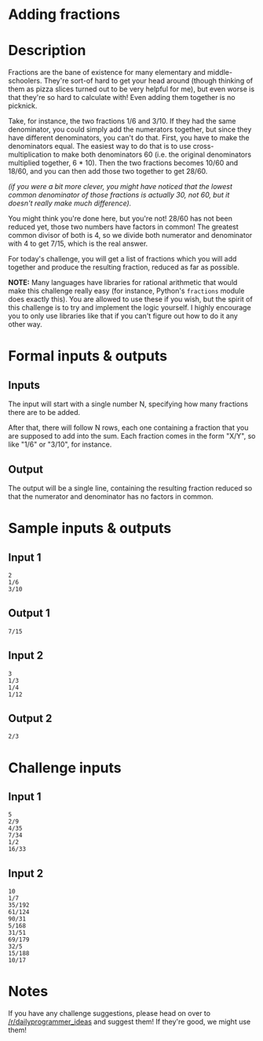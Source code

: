 # Adding fractions
<div class="md"><h1>Description</h1>
<p>Fractions are the bane of existence for many elementary and middle-schoolers. They're sort-of hard to get your head around (though thinking of them as pizza slices turned out to be very helpful for me), but even worse is that they're so hard to calculate with! Even adding them together is no picknick. </p>
<p>Take, for instance, the two fractions 1/6 and 3/10. If they had the same denominator, you could simply add the numerators together, but since they have different denominators, you can't do that. First, you have to make the denominators equal. The easiest way to do that is to use cross-multiplication to make both denominators 60 (i.e. the original denominators multiplied together, 6 * 10). Then the two fractions becomes 10/60 and 18/60, and you can then add those two together to get 28/60. </p>
<p><em>(if you were a bit more clever, you might have noticed that the lowest common denominator of those fractions is actually 30, not 60, but it doesn't really make much difference).</em> </p>
<p>You might think you're done here, but you're not! 28/60 has not been reduced yet, those two numbers have factors in common! The greatest common divisor of both is 4, so we divide both numerator and denominator with 4 to get 7/15, which is the real answer. </p>
<p>For today's challenge, you will get a list of fractions which you will add together and produce the resulting fraction, reduced as far as possible. </p>
<p><strong>NOTE:</strong> Many languages have libraries for rational arithmetic that would make this challenge really easy (for instance, Python's <code>fractions</code> module does exactly this). You are allowed to use these if you wish, but the spirit of this challenge is to try and implement the logic yourself. I highly encourage you to only use libraries like that if you can't figure out how to do it any other way. </p>
<h1>Formal inputs &amp; outputs</h1>
<h2>Inputs</h2>
<p>The input will start with a single number N, specifying how many fractions there are to be added. </p>
<p>After that, there will follow N rows, each one containing a fraction that you are supposed to add into the sum. Each fraction comes in the form "X/Y", so like "1/6" or "3/10", for instance. </p>
<h2>Output</h2>
<p>The output will be a single line, containing the resulting fraction reduced so that the numerator and denominator has no factors in common. </p>
<h1>Sample inputs &amp; outputs</h1>
<h2>Input 1</h2>
<pre><code>2
1/6
3/10
</code></pre>
<h2>Output 1</h2>
<pre><code>7/15
</code></pre>
<h2>Input 2</h2>
<pre><code>3
1/3
1/4
1/12
</code></pre>
<h2>Output 2</h2>
<pre><code>2/3
</code></pre>
<h1>Challenge inputs</h1>
<h2>Input 1</h2>
<pre><code>5
2/9
4/35
7/34
1/2
16/33
</code></pre>
<h2>Input 2</h2>
<pre><code>10
1/7
35/192
61/124
90/31
5/168
31/51
69/179
32/5
15/188
10/17
</code></pre>
<h1>Notes</h1>
<p>If you have any challenge suggestions, please head on over to <a href="/r/dailyprogrammer_ideas">/r/dailyprogrammer_ideas</a> and suggest them! If they're good, we might use them!</p>
</div>
